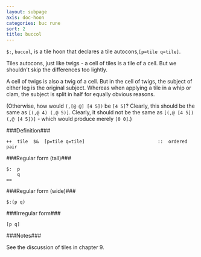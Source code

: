 ```yaml
---
layout: subpage
axis: doc-hoon
categories: buc rune
sort: 2
title: buccol
---
```




`$:`, `buccol`, is a tile hoon that declares a tile autocons,`[p=tile q=tile]`.

Tiles autocons, just like twigs - a cell of tiles is a tile of a cell. But we shouldn't skip the differences too lightly.

A cell of twigs is also a twig of a cell. But in the cell of twigs, the subject of either leg is the original subject. Whereas when applying a tile in a whip or clam, the subject is split in half for equally obvious reasons.

(Otherwise, how would `(,[@ @] [4 5])` be `[4 5]`? Clearly, this should be the same as `[(,@ 4) (,@ 5)]`. Clearly, it should not be the same as `[(,@ [4 5]) (,@ [4 5])]` - which would produce merely `[0 0]`.)

###Definition###

    ++  tile  $&  [p=tile q=tile]                           ::  ordered pair

###Regular form (tall)###

    $:  p
        q
    ==

###Regular form (wide)###

    $:(p q)

###Irregular form###

    [p q]

###Notes###

See the discussion of tiles in chapter 9.
